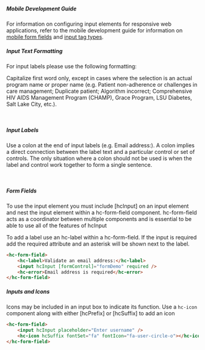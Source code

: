 ##### Mobile Development Guide

For information on configuring input elements for responsive web applications, refer to the mobile development guide for information on [mobile form fields](https://cashmere.healthcatalyst.net/web/mobile/form-fields) and [input tag types](https://cashmere.healthcatalyst.net/web/mobile/input-tag-types).

##### Input Text Formatting

For input labels please use the following formatting:

Capitalize first word only, except in cases where the selection is an actual program name or proper name (e.g. Patient non-adherence or challenges in care management; Duplicate patient; Algorithm incorrect; Comprehensive HIV AIDS Management Program (CHAMP), Grace Program, LSU Diabetes, Salt Lake City, etc.).

&nbsp;

##### Input Labels

Use a colon at the end of input labels (e.g. Email address:). A colon implies a direct connection between the label text and a particular control or set of controls. The only situation where a colon should not be used is when the label and control work together to form a single sentence.

&nbsp;

##### Form Fields

To use the input element you must include [hcInput] on an input element and nest the input element within a hc-form-field component. hc-form-field acts as a coordinator between multiple components and is essential to be able to use all of the features of hcInput

To add a label use an hc-label within a hc-form-field. If the input is required add the required attribute and an asterisk will be shown next to the label.

```html
<hc-form-field>
    <hc-label>Validate an email address:</hc-label>
    <input hcInput [formControl]="formDemo" required />
    <hc-error>Email address is required</hc-error>
</hc-form-field>
```

##### Inputs and Icons

Icons may be included in an input box to indicate its function. Use a `hc-icon` component along with either [hcPrefix] or [hcSuffix] to add an icon

```html
<hc-form-field>
    <input hcInput placeholder="Enter username" />
    <hc-icon hcSuffix fontSet="fa" fontIcon="fa-user-circle-o"></hc-icon>
</hc-form-field>
```
